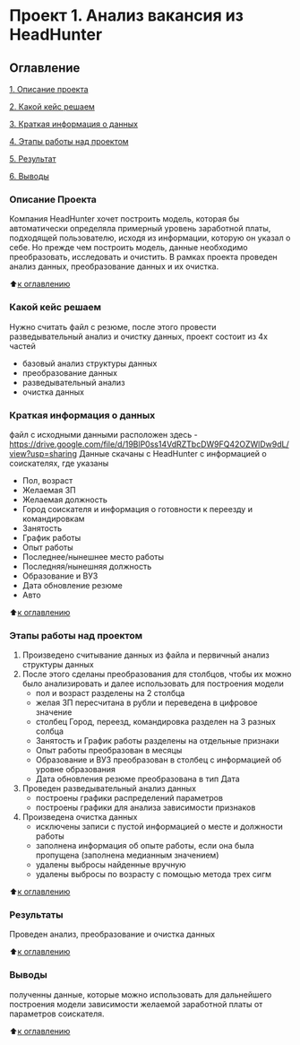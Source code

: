 # Проект 1. Анализ вакансия из HeadHunter

## Оглавление
[1. Описание проекта](https://github.com/EkaterinaTrushkina/sf_data_science/tree/main/project_1#%D0%BE%D0%BF%D0%B8%D1%81%D0%B0%D0%BD%D0%B8%D0%B5-%D0%BF%D1%80%D0%BE%D0%B5%D0%BA%D1%82%D0%B0)

[2. Какой кейс решаем](https://github.com/EkaterinaTrushkina/sf_data_science/tree/main/project_1#%D0%BA%D0%B0%D0%BA%D0%BE%D0%B9-%D0%BA%D0%B5%D0%B9%D1%81-%D1%80%D0%B5%D1%88%D0%B0%D0%B5%D0%BC)

[3. Краткая информация о данных](https://github.com/EkaterinaTrushkina/sf_data_science/tree/main/project_1#%D0%BA%D1%80%D0%B0%D1%82%D0%BA%D0%B0%D1%8F-%D0%B8%D0%BD%D1%84%D0%BE%D1%80%D0%BC%D0%B0%D1%86%D0%B8%D1%8F-%D0%BE-%D0%B4%D0%B0%D0%BD%D0%BD%D1%8B%D1%85)

[4. Этапы работы над проектом](https://github.com/EkaterinaTrushkina/sf_data_science/tree/main/project_1#%D1%8D%D1%82%D0%B0%D0%BF%D1%8B-%D1%80%D0%B0%D0%B1%D0%BE%D1%82%D1%8B-%D0%BD%D0%B0%D0%B4-%D0%BF%D1%80%D0%BE%D0%B5%D0%BA%D1%82%D0%BE%D0%BC)

[5. Результат](https://github.com/EkaterinaTrushkina/sf_data_science/tree/main/project_1#%D1%80%D0%B5%D0%B7%D1%83%D0%BB%D1%8C%D1%82%D0%B0%D1%82%D1%8B)

[6. Выводы](https://github.com/EkaterinaTrushkina/sf_data_science/tree/main/project_1#%D0%B2%D1%8B%D0%B2%D0%BE%D0%B4%D1%8B)

### Описание Проекта
Компания HeadHunter хочет построить модель, которая бы автоматически определяла примерный уровень заработной платы, подходящей пользователю, исходя из информации, которую он указал о себе. Но прежде чем построить модель, данные необходимо преобразовать, исследовать и очистить. 
В рамках проекта проведен анализ данных, преобразование данных и их очистка. 

:arrow_up:[к оглавлению](https://github.com/EkaterinaTrushkina/sf_data_science/tree/main/project_1#%D0%BE%D0%B3%D0%BB%D0%B0%D0%B2%D0%BB%D0%B5%D0%BD%D0%B8%D0%B5)

### Какой кейс решаем
Нужно считать файл с резюме, после этого провести разведывательный анализ и очистку данных, проект состоит из 4х частей
- базовый анализ структуры данных
- преобразование данных
- разведывательный анализ
- очистка данных

### Краткая информация о данных
файл с исходными данными расположен здесь - https://drive.google.com/file/d/19BlP0ss14VdRZTbcDW9FQ42OZWlDw9dL/view?usp=sharing
Данные скачаны с HeadHunter с информацией о соискателях, где указаны
- Пол, возраст
- Желаемая ЗП
- Желаемая должность
- Город соискателя и информация о готовности к переезду и командировкам
- Занятость
- График работы 
- Опыт работы
- Последнее/нынешнее место работы
- Последняя/нынешняя должность
- Образование и ВУЗ
- Дата обновление резюме
- Авто

:arrow_up:[к оглавлению](https://github.com/EkaterinaTrushkina/sf_data_science/tree/main/project_1#%D0%BE%D0%B3%D0%BB%D0%B0%D0%B2%D0%BB%D0%B5%D0%BD%D0%B8%D0%B5)

### Этапы работы над проектом
1. Произведено считывание данных из файла и первичный анализ структуры данных
2. После этого сделаны преобразования для столбцов, чтобы их можно было анализировать и далее использовать для построения модели
   - пол и возраст разделены на 2 столбца
   - желая ЗП пересчитана в рубли и переведена в цифровое значение
   - столбец Город, переезд, командировка разделен на 3 разных солбца
   - Занятость и График работы разделены на отдельные признаки
   - Опыт работы преобразован в месяцы
   - Образование и ВУЗ преобразован в столбец с информацией об уровне образования
   - Дата обновления резюме преобразована в тип Дата
3. Проведен разведывательный анализ данных
   - построены графики распределений параметров
   - построены графики для анализа зависимости признаков
4. Произведена очистка данных
   - исключены записи с пустой информацией о месте и должности работы
   - заполнена информация об опыте работы, если она была пропущена (заполнена медианным значением)
   - удалены выбросы найденные вручную
   - удалены выбросы по возрасту с помощью метода трех сигм

:arrow_up:[к оглавлению](https://github.com/EkaterinaTrushkina/sf_data_science/tree/main/project_1#%D0%BE%D0%B3%D0%BB%D0%B0%D0%B2%D0%BB%D0%B5%D0%BD%D0%B8%D0%B5)

### Результаты
Проведен анализ, преобразование и очистка данных

:arrow_up:[к оглавлению](https://github.com/EkaterinaTrushkina/sf_data_science/tree/main/project_1#%D0%BE%D0%B3%D0%BB%D0%B0%D0%B2%D0%BB%D0%B5%D0%BD%D0%B8%D0%B5)

### Выводы
полученны данные, которые можно использовать для дальнейшего  построения модели зависимости желаемой заработной платы от параметров соискателя.


:arrow_up:[к оглавлению](https://github.com/EkaterinaTrushkina/sf_data_science/tree/main/project_1#%D0%BE%D0%B3%D0%BB%D0%B0%D0%B2%D0%BB%D0%B5%D0%BD%D0%B8%D0%B5)
